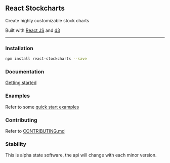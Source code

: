 ## React Stockcharts

Create highly customizable stock charts

Built with [React JS](http://facebook.github.io/react/) and [d3](http://d3js.org/)

---

### Installation
```sh
npm install react-stockcharts --save
```

### Documentation

[Getting started](http://rrag.github.io/react-stockcharts/documentation.html#/getting_started)

### Examples

Refer to some [quick start examples](http://rrag.github.io/react-stockcharts/documentation.html#/quick_start_examples)

### Contributing

Refer to [CONTRIBUTING.md](./CONTRIBUTING.md)

### Stability

This is alpha state software, the api will change with each minor version.